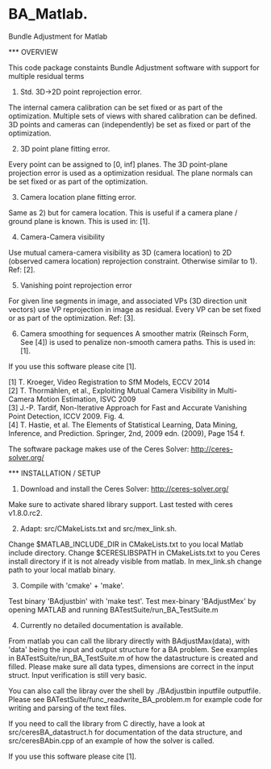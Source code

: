 BA_Matlab.
=========

Bundle Adjustment for Matlab


*** OVERVIEW

This code package constaints Bundle Adjustment software with support for multiple residual terms

1) Std. 3D->2D point reprojection error.

The internal camera calibration can be set fixed or as part of the optimization. 
Multiple sets of views with shared calibration can be defined. 
3D points and cameras can (independently) be set as fixed or part of the optimization.

2) 3D point plane fitting error.

Every point can be assigned to [0, inf] planes. 
The 3D point-plane projection error is used as a optimization residual.
The plane normals can be set fixed or as part of the optimization.

3) Camera location plane fitting error.

Same as 2) but for camera location.
This is useful if a camera plane / ground plane is known.
This is used in: [1].

4) Camera-Camera visibility

Use mutual camera-camera visibility as 3D (camera location) to 2D 
(observed camera location) reprojection constraint. Otherwise similar to 1).
Ref: [2].

5) Vanishing point reprojection error

For given line segments in image, and associated VPs (3D direction unit vectors)
use VP reprojection in image as residual. Every VP can be set fixed or as 
part of the optimization.
Ref: [3].

6) Camera smoothing for sequences
A smoother matrix (Reinsch Form, See [4]) is used to penalize non-smooth
camera paths.
This is used in: [1].

If you use this software please cite [1].


[1] T. Kroeger, Video Registration to SfM Models, ECCV 2014 <br />
[2] T. Thormählen, et al., Exploiting Mutual Camera Visibility in Multi-Camera Motion Estimation, ISVC 2009 <br />
[3] J.-P. Tardif, Non-Iterative Approach for Fast and Accurate Vanishing Point Detection, ICCV 2009. Fig. 4.<br />
[4] T. Hastie, et al. The Elements of Statistical Learning, Data Mining, Inference, and Prediction. Springer, 2nd, 2009 edn. (2009), Page 154 f.<br />

The software package makes use of the Ceres Solver: http://ceres-solver.org/



*** INSTALLATION / SETUP

1) Download and install the Ceres Solver: http://ceres-solver.org/

Make sure to activate shared library support.
Last tested with ceres v1.8.0.rc2.

2) Adapt: src/CMakeLists.txt and src/mex_link.sh.

Change $MATLAB_INCLUDE_DIR in CMakeLists.txt to you local Matlab include directory.
Change $CERESLIBSPATH in CMakeLists.txt to you Ceres install directory if it is not already visible from matlab.
In mex_link.sh change path to your local matlab binary.

3) Compile with 'cmake' + 'make'.

Test binary 'BAdjustbin' with 'make test'.
Test mex-binary 'BAdjustMex' by opening MATLAB and running BATestSuite/run_BA_TestSuite.m

4) Currently no detailed documentation is available.

From matlab you can call the library directly with BAdjustMax(data), with 'data' being the input and output structure for a BA problem. 
See examples in BATestSuite/run_BA_TestSuite.m of how the datastructure is created and filled.
Please make sure all data types, dimensions are correct in the input struct.
Input verification is still very basic.

You can also call the libray over the shell by ./BAdjustbin inputfile outputfile.
Please see BATestSuite/func_readwrite_BA_problem.m for example code for writing and parsing of the text files.

If you need to call the library from C directly, have a look at src/ceresBA_datastruct.h for documentation of the data structure, and src/ceresBAbin.cpp of an example of how the solver is called.

If you use this software please cite [1].


